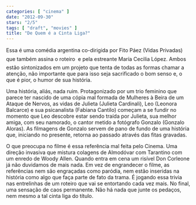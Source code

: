 ```yaml
---
categories: [ "cinema" ]
date: "2012-09-30"
stars: "2/5"
tags: [ "draft", "movies" ]
title: "De Quem é a Cinta Liga?"
---
```

Essa é uma comédia argentina co-dirigida por Fito Páez (Vidas
Privadas)  que também assina o roteiro  e pela estreante María
Cecilia López. Ambos estão sintonizados em um projeto que tenta de
todas as formas chamar a atenção, não importante que para isso seja
sacrificado o bom senso e, o que é pior, o humor de sua história.

Uma história, aliás, nada ruim. Protagonizado por um trio feminino
que parece ter nascido de uma cópia mal formada de Mulheres à Beira
de um Ataque de Nervos, as vidas de Julieta (Julieta Cardinali), Leo
(Leonora Balcarce) e sua psicanalista (Fabiana Cantilo) começam a se
fundir no momento que Leo descobre estar sendo traída por Julieta, sua
melhor amiga, com seu namorado, o cantor metido a fotógrafo Gonzalo
(Gonzalo Aloras). As filmagens de Gonzalo servem de pano de fundo de
uma história que, iniciando no presente, retorna ao passado através
das fitas gravadas.

O que preocupa no filme é essa referência mal feita pelo Cinema. Uma
direção invasiva que mistura colagens de Almodóvar com Tarantino com
um enredo de Woody Allen. Quando entra em cena um risível Don Corleone
já não duvidamos de mais nada. Em vez de engrandecer o filme, as
referências nem são engraçadas como paródia, nem estão inseridas
na história como algo que faça parte de fato da trama. É jogando
essa trivia nas entrelinhas de um roteiro que vai se entortando cada
vez mais. No final, uma sensação de caos permanente. Não há nada
que junte os pedaços, nem mesmo a tal cinta liga do título.

